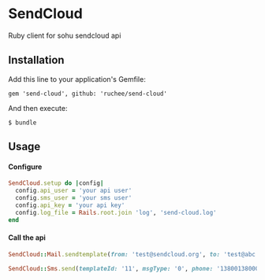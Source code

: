 # SendCloud

Ruby client for sohu sendcloud api

## Installation

Add this line to your application's Gemfile:

    gem 'send-cloud', github: 'ruchee/send-cloud'

And then execute:

    $ bundle

## Usage

#### Configure

```ruby
SendCloud.setup do |config|
  config.api_user = 'your api user'
  config.sms_user = 'your sms user'
  config.api_key = 'your api key'
  config.log_file = Rails.root.join 'log', 'send-cloud.log'
end
```

#### Call the api

```ruby
SendCloud::Mail.sendtemplate(from: 'test@sendcloud.org', to: 'test@abc.com', subject: 'test', xsmtpapi: '{"to": ["test@abc.com"]}', templateInvokeName: 'test_template')
```

```ruby
SendCloud::Sms.send(templateId: '11', msgType: '0', phone: '13800138000', vars: '{"%code%":"123456"}')
```
